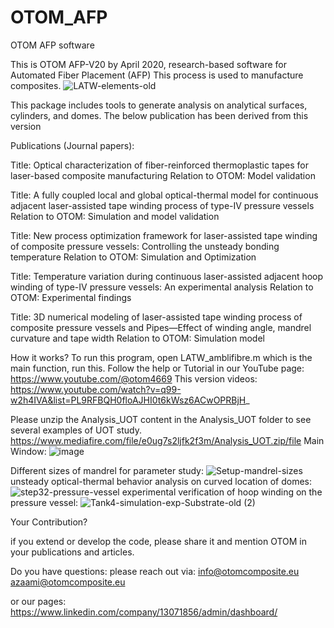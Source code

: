 # OTOM_AFP
OTOM AFP software

This is OTOM AFP-V20 by April 2020, research-based software for Automated Fiber Placement (AFP)
This process is used to manufacture composites.
![LATW-elements-old](https://github.com/user-attachments/assets/fdeaebef-3554-40ff-854d-a6510525eca2)

This package includes tools to generate analysis on analytical surfaces, cylinders, and domes. The below publication has been derived from this version

Publications (Journal papers):

Title: Optical characterization of fiber-reinforced thermoplastic tapes for laser-based composite manufacturing
Relation to OTOM: Model validation

Title: A fully coupled local and global optical-thermal model for continuous adjacent laser-assisted tape winding process of type-IV pressure vessels
Relation to OTOM: Simulation and model validation

Title: New process optimization framework for laser-assisted tape winding of composite pressure vessels: Controlling the unsteady bonding temperature
Relation to OTOM: Simulation and Optimization

Title: Temperature variation during continuous laser-assisted adjacent hoop winding of type-IV pressure vessels: An experimental analysis
Relation to OTOM: Experimental findings

Title: 3D numerical modeling of laser-assisted tape winding process of composite pressure vessels and Pipes—Effect of winding angle, mandrel curvature and tape width
Relation to OTOM: Simulation model

How it works?
To run this program, open LATW_amblifibre.m which is the main function, run this.
Follow the help or Tutorial in our YouTube page:
https://www.youtube.com/@otom4669
This version videos:
https://www.youtube.com/watch?v=q99-w2h4IVA&list=PL9RFBQH0floAJHI0t6kWsz6ACwOPRBjH_

Please unzip the Analysis_UOT content in the Analysis_UOT folder to see several examples of UOT study.
https://www.mediafire.com/file/e0ug7s2ljfk2f3m/Analysis_UOT.zip/file
Main Window:
![image](https://github.com/user-attachments/assets/e870dd77-f080-453a-a149-1964fc6f82b1)

Different sizes of mandrel for parameter study:
![Setup-mandrel-sizes](https://github.com/user-attachments/assets/e0db8844-943a-433d-9af9-c2b97c53c950)
unsteady optical-thermal behavior analysis on curved location of domes:
![step32-pressure-vessel](https://github.com/user-attachments/assets/932730bb-dfb7-4861-9d69-15e077ee5401)
experimental verification of hoop winding on the pressure vessel:
![Tank4-simulation-exp-Substrate-old (2)](https://github.com/user-attachments/assets/8c8abf3d-db98-456b-98a4-9cfb22013547)




Your Contribution?

if you extend or develop the code, please share it and mention OTOM in your publications and articles.





Do you have questions:
please reach out via:
info@otomcomposite.eu
azaami@otomcomposite.eu

or our pages:
https://www.linkedin.com/company/13071856/admin/dashboard/
